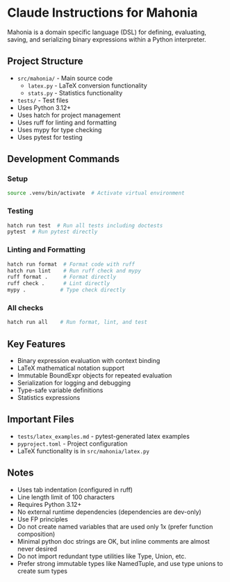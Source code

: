 # Claude Instructions for Mahonia

Mahonia is a domain specific language (DSL) for defining, evaluating, saving, and serializing binary expressions within a Python interpreter.

## Project Structure
- `src/mahonia/` - Main source code
  - `latex.py` - LaTeX conversion functionality  
  - `stats.py` - Statistics functionality
- `tests/` - Test files
- Uses Python 3.12+
- Uses hatch for project management
- Uses ruff for linting and formatting
- Uses mypy for type checking
- Uses pytest for testing

## Development Commands

### Setup
```bash
source .venv/bin/activate  # Activate virtual environment
```

### Testing
```bash
hatch run test  # Run all tests including doctests
pytest  # Run pytest directly
```

### Linting and Formatting
```bash
hatch run format  # Format code with ruff
hatch run lint    # Run ruff check and mypy
ruff format .     # Format directly
ruff check .      # Lint directly  
mypy .           # Type check directly
```

### All checks
```bash
hatch run all    # Run format, lint, and test
```

## Key Features
- Binary expression evaluation with context binding
- LaTeX mathematical notation support
- Immutable BoundExpr objects for repeated evaluation
- Serialization for logging and debugging
- Type-safe variable definitions
- Statistics expressions

## Important Files
- `tests/latex_examples.md` - pytest-generated latex examples
- `pyproject.toml` - Project configuration
- LaTeX functionality is in `src/mahonia/latex.py`

## Notes
- Uses tab indentation (configured in ruff)
- Line length limit of 100 characters
- Requires Python 3.12+
- No external runtime dependencies (dependencies are dev-only)
- Use FP principles
- Do not create named variables that are used only 1x (prefer function composition)
- Minimal python doc strings are OK, but inline comments are almost never desired
- Do not import redundant type utilities like Type, Union, etc.
- Prefer strong immutable types like NamedTuple, and use type unions to create sum types